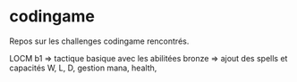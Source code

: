 # codingame

Repos sur les challenges codingame rencontrés.

LOCM
b1 => tactique basique avec les abilitées
bronze => ajout des spells et capacités W, L, D, gestion mana, health, 